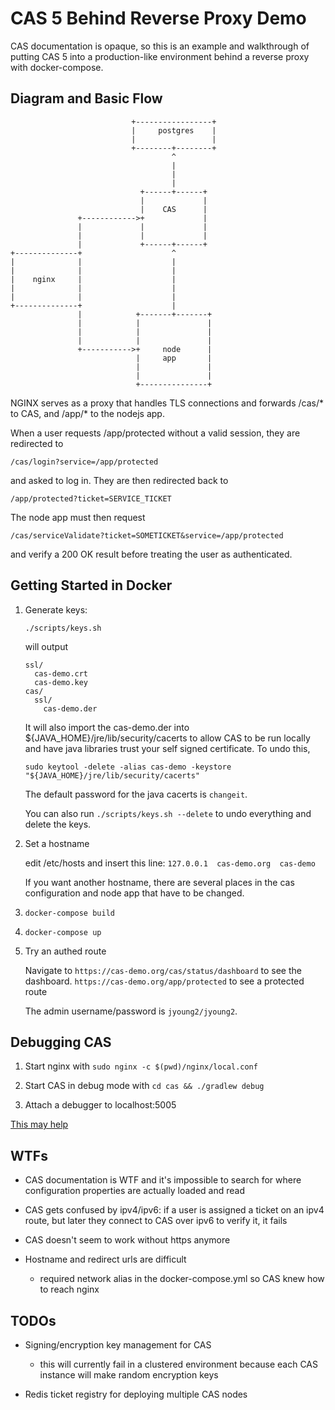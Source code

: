 # CAS 5 Behind Reverse Proxy Demo

CAS documentation is opaque, so this is an example and walkthrough of putting CAS 5 into a production-like environment
behind a reverse proxy with docker-compose.

## Diagram and Basic Flow


                               +-----------------+
                               |     postgres    |
                               |                 |
                               +--------+--------+
                                        ^
                                        |
                                        |
                                        |
                                 +------+------+
                                 |             |
                                 |    CAS      |
                   +------------>+             |
                   |             |             |
                   |             |             |
                   |             +------+------+
    +--------------+                    ^
    |              |                    |
    |              |                    |
    |    nginx     |                    |
    |              |                    |
    |              |                    |
    +--------------+                    |
                   |            +-------+-------+
                   |            |               |
                   |            |               |
                   |            |               |
                   +----------->+     node      |
                                |     app       |
                                |               |
                                |               |
                                +---------------+

NGINX serves as a proxy that handles TLS connections and forwards /cas/* to CAS, and /app/* to the nodejs app.

When a user requests /app/protected without a valid session, they are redirected to 

`/cas/login?service=/app/protected`

and asked to log in. They are then redirected back to 

`/app/protected?ticket=SERVICE_TICKET`

The node app must then request 

`/cas/serviceValidate?ticket=SOMETICKET&service=/app/protected`

and verify a 200 OK result before treating the user as authenticated.

## Getting Started in Docker

1. Generate keys:

    `./scripts/keys.sh`

    will output

    ```text
    ssl/
      cas-demo.crt
      cas-demo.key
    cas/    
      ssl/
        cas-demo.der
    ```

    It will also import the cas-demo.der into ${JAVA_HOME}/jre/lib/security/cacerts to allow CAS to be run locally and have java 
    libraries trust your self signed certificate. To undo this,

    `sudo keytool -delete -alias cas-demo -keystore "${JAVA_HOME}/jre/lib/security/cacerts"`

    The default password for the java cacerts is `changeit`.
    
    You can also run `./scripts/keys.sh --delete` to undo everything and delete the keys.

2. Set a hostname

    edit /etc/hosts and insert this line: 
    `127.0.0.1	cas-demo.org  cas-demo`

    If you want another hostname, there are several places in the cas configuration and node app that have to be changed.
    
3. `docker-compose build`

4. `docker-compose up`

5. Try an authed route

    Navigate to `https://cas-demo.org/cas/status/dashboard` to see the dashboard.
    `https://cas-demo.org/app/protected` to see a protected route

    The admin username/password is `jyoung2/jyoung2`.
   
   
## Debugging CAS

1. Start nginx with `sudo nginx -c $(pwd)/nginx/local.conf`

2. Start CAS in debug mode with `cd cas && ./gradlew debug`

3. Attach a debugger to localhost:5005

[This may help](https://apereo.github.io/cas/developer/Build-Process-5X.html#remote-debugging)

## WTFs

* CAS documentation is WTF and it's impossible to search for where configuration properties are actually loaded and read

* CAS gets confused by ipv4/ipv6: if a user is assigned a ticket on an ipv4 route, but later they connect to CAS over
ipv6 to verify it, it fails

* CAS doesn't seem to work without https anymore

* Hostname and redirect urls are difficult
    
    * required network alias in the docker-compose.yml so CAS knew how to reach nginx
    
## TODOs

* Signing/encryption key management for CAS

    * this will currently fail in a clustered environment because each CAS instance will make random encryption keys

* Redis ticket registry for deploying multiple CAS nodes

